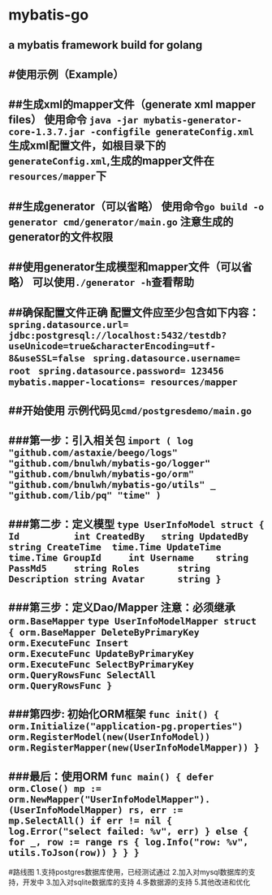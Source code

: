 # mybatis-go
a mybatis framework build for golang 
----
#使用示例（Example）
----
##生成xml的mapper文件（generate xml mapper files）
使用命令 `java -jar mybatis-generator-core-1.3.7.jar -configfile generateConfig.xml`
生成xml配置文件，如根目录下的`generateConfig.xml`,生成的mapper文件在`resources/mapper`下
----
##生成generator（可以省略）
使用命令`go build -o generator cmd/generator/main.go`
注意生成的generator的文件权限
----
##使用generator生成模型和mapper文件（可以省略）
可以使用`./generator -h`查看帮助
----
##确保配置文件正确
配置文件应至少包含如下内容：
`spring.datasource.url= jdbc:postgresql://localhost:5432/testdb?useUnicode=true&characterEncoding=utf-8&useSSL=false`
` spring.datasource.username= root`
` spring.datasource.password= 123456`
` mybatis.mapper-locations= resources/mapper`
----
##开始使用
示例代码见`cmd/postgresdemo/main.go`
----
###第一步：引入相关包
`import (
 	log "github.com/astaxie/beego/logs"
 	"github.com/bnulwh/mybatis-go/logger"
 	"github.com/bnulwh/mybatis-go/orm"
 	"github.com/bnulwh/mybatis-go/utils"
 	_ "github.com/lib/pq"
 	"time"
 )
`
----
###第二步：定义模型
`type UserInfoModel struct {
 	Id          int
 	CreatedBy   string
 	UpdatedBy   string
 	CreateTime  time.Time
 	UpdateTime  time.Time
 	GroupId     int
 	Username    string
 	PassMd5     string
 	Roles       string
 	Description string
 	Avatar      string
 }
`
----
###第三步：定义Dao/Mapper
注意：必须继承`orm.BaseMapper`
`type UserInfoModelMapper struct {
 	orm.BaseMapper
 	DeleteByPrimaryKey orm.ExecuteFunc
 	Insert             orm.ExecuteFunc
 	UpdateByPrimaryKey orm.ExecuteFunc
 	SelectByPrimaryKey orm.QueryRowsFunc
 	SelectAll          orm.QueryRowsFunc
 }
`
----
###第四步: 初始化ORM框架
`func init() {
 	orm.Initialize("application-pg.properties")
 	orm.RegisterModel(new(UserInfoModel))
 	orm.RegisterMapper(new(UserInfoModelMapper))
 }
`
----
###最后：使用ORM
`func main() {
 	defer orm.Close()
 	mp := orm.NewMapper("UserInfoModelMapper").(UserInfoModelMapper)
 	rs, err := mp.SelectAll()
 	if err != nil {
 		log.Error("select failed: %v", err)
 	} else {
 		for _, row := range rs {
 			log.Info("row: %v", utils.ToJson(row))
 		}
 	}
 }
`
------
#路线图
1.支持postgres数据库使用，已经测试通过
2.加入对mysql数据库的支持，开发中
3.加入对sqlite数据库的支持
4.多数据源的支持
5.其他改进和优化